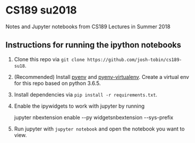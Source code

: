 # CS189 su2018
Notes and Jupyter notebooks from CS189 Lectures in Summer 2018

## Instructions for running the ipython notebooks

1. Clone this repo via `git clone https://github.com/josh-tobin/cs189-su18`.
2. (Recommended) Install [pyenv](https://github.com/pyenv/pyenv) and [pyenv-virtualenv](https://github.com/pyenv/pyenv-virtualenv). Create a virtual env for this repo based on python 3.6.5.
3. Install dependencies via `pip install -r requirements.txt`.
4. Enable the ipywidgets to work with jupyter by running 
	
	jupyter nbextension enable --py widgetsnbextension --sys-prefix

4. Run jupyter with `jupyter notebook` and open the notebook you want to view.

